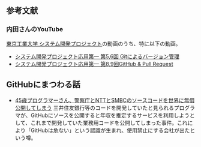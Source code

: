 ## 参考文献

### 内田さんのYouTube

[東京工業大学 システム開発プロジェクト](https://www.youtube.com/channel/UCJx-rgFp80y-x7_JeBJ35yA)の動画のうち、特に以下の動画。

* [システム開発プロジェクト応用第一 第5,6回 Gitによるバージョン管理](https://www.youtube.com/watch?v=WMIiPcgGC4Q&list=PLbBGNsln3DxR3yFgCPvj40_nV-k5buTvz&index=3)
* [システム開発プロジェクト応用第一 第8,9回GitHub & Pull Request](https://www.youtube.com/watch?v=ALQvBsWQ2dA&list=PLbBGNsln3DxR3yFgCPvj40_nV-k5buTvz&index=5)

## GitHubにまつわる話

* [45歳プログラマーさん、警察庁とNTTとSMBCのソースコードを世界に無償公開してしまう](https://togetter.com/li/1659308)
三井住友銀行等のコードを開発していたと見られるプログラマが、GitHubにソースを公開すると年収を推定するサービスを利用しようとして、これまで開発していた業務用コードを公開してしまった事件。これにより「GitHubは危ない」という認識が生まれ、使用禁止にする会社が出たという噂。
